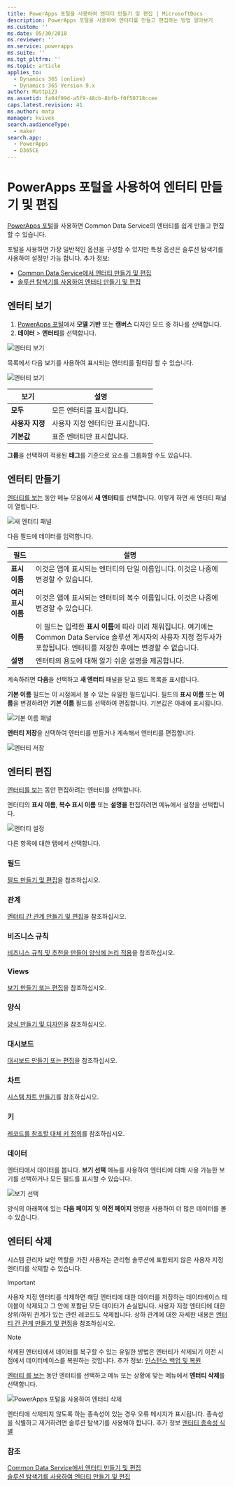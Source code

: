 ```yaml
---
title: PowerApps 포털을 사용하여 엔터티 만들기 및 편집 | MicrosoftDocs
description: PowerApps 포털을 사용하여 엔터티를 만들고 편집하는 방법 알아보기
ms.custom: ''
ms.date: 05/30/2018
ms.reviewer: ''
ms.service: powerapps
ms.suite: ''
ms.tgt_pltfrm: ''
ms.topic: article
applies_to:
  - Dynamics 365 (online)
  - Dynamics 365 Version 9.x
author: Mattp123
ms.assetid: fa04f99d-a5f9-48cb-8bfb-f0f50718ccee
caps.latest.revision: 41
ms.author: matp
manager: kvivek
search.audienceType:
  - maker
search.app:
  - PowerApps
  - D365CE
---
```


# <a name="create-and-edit-entities-using-powerapps-portal"></a>PowerApps 포털을 사용하여 엔터티 만들기 및 편집

[PowerApps 포털](https://web.powerapps.com/?utm_source=padocs&utm_medium=linkinadoc&utm_campaign=referralsfromdoc)을 사용하면 Common Data Service의 엔터티를 쉽게 만들고 편집할 수 있습니다.

포털을 사용하면 가장 일반적인 옵션을 구성할 수 있지만 특정 옵션은 솔루션 탐색기를 사용하여 설정만 가능 합니다. 추가 정보: 
- [Common Data Service에서 엔터티 만들기 및 편집](create-edit-entities.md)
- [솔루션 탐색기를 사용하여 엔터티 만들기 및 편집](create-edit-entities-solution-explorer.md)

## <a name="view-entities"></a>엔터티 보기

1. [PowerApps 포털](https://web.powerapps.com/?utm_source=padocs&utm_medium=linkinadoc&utm_campaign=referralsfromdoc)에서 **모델 기반** 또는 **캔버스** 디자인 모드 중 하나를 선택합니다.
2. **데이터** > **엔터티**를 선택합니다.

![엔터티 보기](media/view-entities-portal.png)

목록에서 다음 보기를 사용하여 표시되는 엔터티를 필터링 할 수 있습니다. 

![엔터티 보기](media/entity-views-portal.png)

 |보기|설명|
 |--|--|
 |**모두**| 모든 엔터티를 표시합니다.|
 |**사용자 지정**|사용자 지정 엔터티만 표시합니다.|
 |**기본값**|표준 엔터티만 표시합니다. |

**그룹**을 선택하여 적용된 **태그**를 기준으로 요소를 그룹화할 수도 있습니다.

## <a name="create-an-entity"></a>엔터티 만들기

[엔터티를 보는](#view-entities) 동안 메뉴 모음에서 **새 엔터티**를 선택합니다. 이렇게 하면 새 엔터티 패널이 열립니다.

![새 엔터티 패널](media/new-entity-panel.png)

다음 필드에 데이터를 입력합니다.

|필드|설명|
|--|--|
|**표시 이름**|이것은 앱에 표시되는 엔터티의 단일 이름입니다. 이것은 나중에 변경할 수 있습니다.|
|**여러 표시 이름**|이것은 앱에 표시되는 엔터티의 복수 이름입니다. 이것은 나중에 변경할 수 있습니다.|
|**이름**|이 필드는 입력한 **표시 이름**에 따라 미리 채워집니다. 여기에는 Common Data Service 솔루션 게시자의 사용자 지정 접두사가 포함됩니다. 엔터티를 저장한 후에는 변경할 수 없습니다.|
|**설명**|엔터티의 용도에 대해 알기 쉬운 설명을 제공합니다.|

계속하려면 **다음**을 선택하고 **새 엔터티** 패널을 닫고 필드 목록을 표시합니다.

**기본 이름** 필드는 이 시점에서 볼 수 있는 유일한 필드입니다. 필드의 **표시 이름** 또는 **이름**을 변경하려면 **기본 이름** 필드를 선택하여 편집합니다. 기본값은 아래에 표시됩니다.

![기본 이름 패널](media/primary-name-panel.png)

**엔터티 저장**을 선택하여 엔터티를 만들거나 계속해서 엔터티를 편집합니다.

![엔터티 저장](media/save-entity-portal.png)

## <a name="edit-an-entity"></a>엔터티 편집

[엔터티를 보는](#view-entities) 동안 편집하려는 엔터티를 선택합니다.

엔터티의 **표시 이름**, **복수 표시 이름** 또는 **설명을** 편집하려면 메뉴에서 설정을 선택합니다.

![엔터티 설정](media/entity-settings-portal.png)

다른 항목에 대한 탭에서 선택합니다.

### <a name="fields"></a>필드

[필드 만들기 및 편집](create-edit-fields.md)을 참조하십시오.

### <a name="relationships"></a>관계

[엔터티 간 관계 만들기 및 편집](create-edit-entity-relationships.md)을 참조하십시오.

### <a name="business-rules"></a>비즈니스 규칙

[비즈니스 규칙 및 추천을 만들어 양식에 논리 적용](../model-driven-apps/create-business-rules-recommendations-apply-logic-form.md)을 참조하십시오.

### <a name="views"></a>Views

[보기 만들기 또는 편집](../model-driven-apps/create-edit-views.md)을 참조하십시오.

### <a name="forms"></a>양식

[양식 만들기 및 디자인](../model-driven-apps/create-design-forms.md)을 참조하십시오.

### <a name="dashboards"></a>대시보드

[대시보드 만들기 또는 편집](../model-driven-apps/create-edit-dashboards.md)을 참조하십시오.

### <a name="charts"></a>차트

[시스템 차트 만들기](../model-driven-apps/create-edit-system-chart.md)를 참조하십시오.

### <a name="keys"></a>키

[레코드를 참조할 대체 키 정의](define-alternate-keys-reference-records.md)를 참조하십시오.

### <a name="data"></a>데이터

엔터티에서 데이터를 봅니다.
**보기 선택** 메뉴를 사용하여 엔터티에 대해 사용 가능한 보기를 선택하거나 모든 필드를 표시할 수 있습니다.

![보기 선택](media/entity-data-select-view.png)

양식의 아래쪽에 있는 **다음 페이지** 및 **이전 페이지** 명령을 사용하여 더 많은 데이터를 볼 수 있습니다.

## <a name="delete-an-entity"></a>엔터티 삭제

시스템 관리자 보안 역할을 가진 사용자는 관리형 솔루션에 포함되지 않은 사용자 지정 엔터티를 삭제할 수 있습니다.  
  
> [!IMPORTANT]
>  사용자 지정 엔터티를 삭제하면 해당 엔터티에 대한 데이터를 저장하는 데이터베이스 테이블이 삭제되고 그 안에 포함된 모든 데이터가 손실됩니다. 사용자 지정 엔터티에 대한 상위/하위 관계가 있는 관련 레코드도 삭제됩니다. 상하 관계에 대한 자세한 내용은 [엔터티 간 관계 만들기 및 편집](create-edit-entity-relationships.md)을 참조하십시오.  
  
> [!NOTE]
> 삭제된 엔터티에서 데이터를 복구할 수 있는 유일한 방법은 엔터티가 삭제되기 이전 시점에서 데이터베이스를 복원하는 것입니다. 추가 정보: [인스턴스 백업 및 복원](/dynamics365/customer-engagement/admin/backup-restore-instances)

[엔터티 를 보는](#view-entities) 동안 엔터티를 선택하고 메뉴 또는 상황에 맞는 메뉴에서 **엔터티 삭제**를 선택합니다.

![PowerApps 포털을 사용하여 엔터티 삭제](media/delete-entity-powerapps-portal.png)

엔터티에 삭제되지 않도록 하는 종속성이 있는 경우 오류 메시지가 표시됩니다. 종속성을 식별하고 제거하려면 솔루션 탐색기를 사용해야 합니다. 추가 정보 [엔터티 종속성 식별](create-edit-entities-solution-explorer.md#identify-entity-dependencies)

### <a name="see-also"></a>참조

[Common Data Service에서 엔터티 만들기 및 편집](create-edit-entities.md)<br />
[솔루션 탐색기를 사용하여 엔터티 만들기 및 편집](create-edit-entities-solution-explorer.md)


